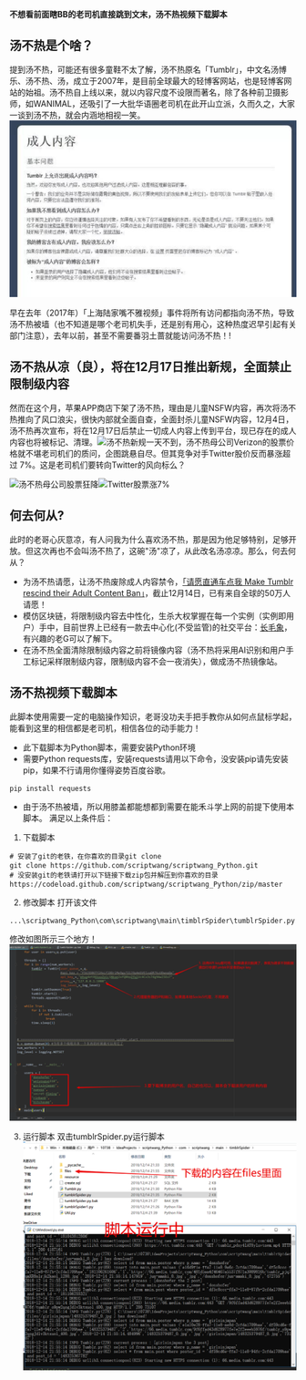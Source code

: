 **不想看前面瞎BB的老司机直接跳到文末，汤不热视频下载脚本**
## 汤不热是个啥？
提到汤不热，可能还有很多童鞋不太了解，汤不热原名「Tumblr」，中文名汤博乐、汤不热、汤，成立于2007年，是目前全球最大的轻博客网站，也是轻博客网站的始祖。汤不热自上线以来，就以内容尺度不设限而著名，除了各种前卫摄影师，如WANIMAL，还吸引了一大批华语圈老司机在此开山立派，久而久之，大家一谈到汤不热，就会内涵地相视一笑。
![汤不热对成人内容表示友好](./files/汤不热对成人内容表示友好.jpg)

早在去年（2017年）「上海陆家嘴不雅视频」事件将所有访问都指向汤不热，导致汤不热被墙（也不知道是哪个老司机失手，还是别有用心，这种热度迟早引起有关部门注意），去年以前，甚至不需要番羽土蔷就能访问汤不热！!


## 汤不热从凉（良），将在12月17日推出新规，全面禁止限制级内容
然而在这个月，苹果APP商店下架了汤不热，理由是儿童NSFW内容，再次将汤不热推向了风口浪尖，很快内部就全面自查，全面封杀儿童NSFW内容，12月4日，汤不热再次宣布，将在12月17日后禁止一切成人内容上传到平台，现已存在的成人内容也将被标记、清理。![汤不热新规](https://upload-images.jianshu.io/upload_images/10374438-1bf874a272b3b8a4.png?imageMogr2/auto-orient/strip%7CimageView2/2/w/500)一天不到，汤不热母公司Verizon的股票价格就不堪老司机们的质问，企图跳悬自尽。但其竞争对手Twitter股价反而暴涨超过 7%。这是老司机们要转向Twitter的风向标么？

![汤不热母公司股票狂降](https://upload-images.jianshu.io/upload_images/10374438-62dc9321f45f5280.png?imageMogr2/auto-orient/strip%7CimageView2/2/w/1240)![Twitter股票涨7%](https://upload-images.jianshu.io/upload_images/10374438-81e4093cdb314e9a.png?imageMogr2/auto-orient/strip%7CimageView2/2/w/1240)


## 何去何从?
此时的老哥心灰意凉，有人问我为什么喜欢汤不热，那是因为他足够特别，足够开放。但这次再也不会叫汤不热了，这碗"汤"凉了，从此改名汤凉凉。那么，何去何从？
- 为汤不热请愿，让汤不热废除成人内容禁令，[「请愿直通车点我 Make Tumblr rescind their Adult Content Ban」](https://www.change.org/p/tumblr-com-allow-nsfw-content-on-tumblr)，截止12月14日，已有来自全球的50万人请愿！
- 模仿区块链，将限制级内容去中性化，生杀大权掌握在每一个实例（实例即用户）手中，目前世界上已经有一款去中心化(不受监管)的社交平台：[长毛象](https://cmx.im/about)，有兴趣的老G可以了解下。
- 在汤不热全面清除限制级内容之前将镜像内容（汤不热将采用AI识别和用户手工标记采样限制级内容，限制级内容不会一夜消失），做成汤不热镜像站。

## 汤不热视频下载脚本
此脚本使用需要一定的电脑操作知识，老哥没功夫手把手教你从如何点鼠标学起，能看到这里的相信都是老司机，相信各位的动手能力！
- 此下载脚本为Python脚本，需要安装Python环境
- 需要Python requests库，安装requests请用以下命令，没安装pip请先安装pip，如果不行请用你懂得姿势百度谷歌。
```
pip install requests
```
- 由于汤不热被墙，所以用膝盖都能想都到需要在能禾斗学上网的前提下使用本脚本。
满足以上条件后：
1. 下载脚本
```
# 安装了git的老铁，在你喜欢的目录git clone
git clone https://github.com/scriptwang/scriptwang_Python.git
# 没安装git的老铁请打开以下链接下载zip包并解压到你喜欢的目录
https://codeload.github.com/scriptwang/scriptwang_Python/zip/master
```

2. 修改脚本
打开该文件
```
...\scriptwang_Python\com\scriptwang\main\timblrSpider\tumblrSpider.py
```
修改如图所示三个地方！
![修改脚本](./files/修改脚本.png)

3. 运行脚本
双击tumblrSpider.py运行脚本
![脚本运行结果](./files/脚本运行结果.png)









